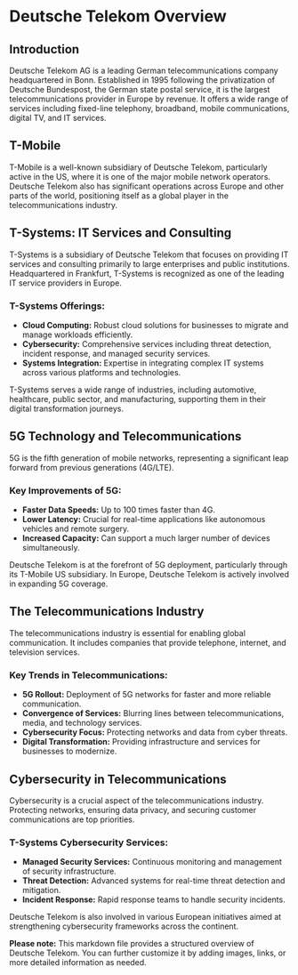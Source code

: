 # Deutsche Telekom Overview

## Introduction

Deutsche Telekom AG is a leading German telecommunications company headquartered in Bonn. Established in 1995 following the privatization of Deutsche Bundespost, the German state postal service, it is the largest telecommunications provider in Europe by revenue. It offers a wide range of services including fixed-line telephony, broadband, mobile communications, digital TV, and IT services.

## T-Mobile

T-Mobile is a well-known subsidiary of Deutsche Telekom, particularly active in the US, where it is one of the major mobile network operators. Deutsche Telekom also has significant operations across Europe and other parts of the world, positioning itself as a global player in the telecommunications industry.

## T-Systems: IT Services and Consulting

T-Systems is a subsidiary of Deutsche Telekom that focuses on providing IT services and consulting primarily to large enterprises and public institutions. Headquartered in Frankfurt, T-Systems is recognized as one of the leading IT service providers in Europe. 

### T-Systems Offerings:

* **Cloud Computing:** Robust cloud solutions for businesses to migrate and manage workloads efficiently.
* **Cybersecurity:** Comprehensive services including threat detection, incident response, and managed security services.
* **Systems Integration:**  Expertise in integrating complex IT systems across various platforms and technologies.

T-Systems serves a wide range of industries, including automotive, healthcare, public sector, and manufacturing, supporting them in their digital transformation journeys.

## 5G Technology and Telecommunications

5G is the fifth generation of mobile networks, representing a significant leap forward from previous generations (4G/LTE).

### Key Improvements of 5G:

* **Faster Data Speeds:** Up to 100 times faster than 4G.
* **Lower Latency:** Crucial for real-time applications like autonomous vehicles and remote surgery.
* **Increased Capacity:** Can support a much larger number of devices simultaneously.

Deutsche Telekom is at the forefront of 5G deployment, particularly through its T-Mobile US subsidiary. In Europe, Deutsche Telekom is actively involved in expanding 5G coverage.

## The Telecommunications Industry

The telecommunications industry is essential for enabling global communication. It includes companies that provide telephone, internet, and television services. 

### Key Trends in Telecommunications:

* **5G Rollout:** Deployment of 5G networks for faster and more reliable communication.
* **Convergence of Services:**  Blurring lines between telecommunications, media, and technology services.
* **Cybersecurity Focus:** Protecting networks and data from cyber threats.
* **Digital Transformation:**  Providing infrastructure and services for businesses to modernize.

## Cybersecurity in Telecommunications

Cybersecurity is a crucial aspect of the telecommunications industry. Protecting networks, ensuring data privacy, and securing customer communications are top priorities.

### T-Systems Cybersecurity Services:

* **Managed Security Services:** Continuous monitoring and management of security infrastructure.
* **Threat Detection:** Advanced systems for real-time threat detection and mitigation.
* **Incident Response:** Rapid response teams to handle security incidents.

Deutsche Telekom is also involved in various European initiatives aimed at strengthening cybersecurity frameworks across the continent.

**Please note:** This markdown file provides a structured overview of Deutsche Telekom. You can further customize it by adding images, links, or more detailed information as needed. 
